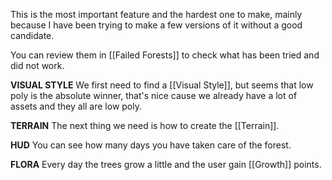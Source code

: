 This is the most important feature and the hardest one to make, mainly because I have been trying to make a few versions of it without a good candidate.

You can review them in [[Failed Forests]] to check what has been tried and did not work.

**VISUAL STYLE**
We first need to find a [[Visual Style]], but seems that low poly is the absolute winner, that's nice cause we already have a lot of assets and they all are low poly.

**TERRAIN**
The next thing we need is how to create the [[Terrain]].

**HUD**
You can see how many days you have taken care of the forest.

**FLORA**
Every day the trees grow a little and the user gain [[Growth]] points.